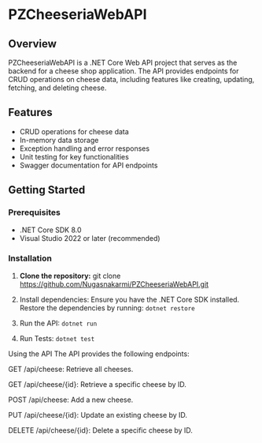 # PZCheeseriaWebAPI

## Overview

PZCheeseriaWebAPI is a .NET Core Web API project that serves as the backend for a cheese shop application. The API provides endpoints for CRUD operations on cheese data, including features like creating, updating, fetching, and deleting cheese.

## Features

- CRUD operations for cheese data
- In-memory data storage
- Exception handling and error responses
- Unit testing for key functionalities
- Swagger documentation for API endpoints

## Getting Started

### Prerequisites

- .NET Core SDK 8.0
- Visual Studio 2022 or later (recommended)

### Installation

1. **Clone the repository:**
   git clone https://github.com/Nugasnakarmi/PZCheeseriaWebAPI.git
2. Install dependencies: Ensure you have the .NET Core SDK installed. Restore the dependencies by running:
   `dotnet restore`

3. Run the API:
   `dotnet run`

4. Run Tests:
   `dotnet test`

Using the API
The API provides the following endpoints:

GET /api/cheese: Retrieve all cheeses.

GET /api/cheese/{id}: Retrieve a specific cheese by ID.

POST /api/cheese: Add a new cheese.

PUT /api/cheese/{id}: Update an existing cheese by ID.

DELETE /api/cheese/{id}: Delete a specific cheese by ID.
